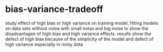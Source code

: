 # bias-variance-tradeoff
study effect of high bias or high variance on training model. fitting models on data sets without noise with small noise and big noise to show the disadvantages of high bias and high variance effects. results show the defect of high bias because of the simplicity of the model and defect of high variance especially in noisy data
